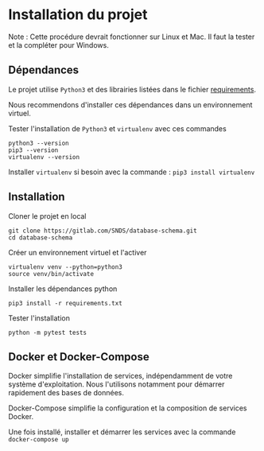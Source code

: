 # Installation du projet

Note : Cette procédure devrait fonctionner sur Linux et Mac. Il faut la tester et la compléter pour Windows.

## Dépendances

Le projet utilise `Python3` et des librairies listées dans le fichier [requirements](requirements.txt). 

Nous recommendons d'installer ces dépendances dans un environnement virtuel.

Tester l'installation de `Python3` et `virtualenv` avec ces commandes

    python3 --version
    pip3 --version
    virtualenv --version

Installer `virtualenv` si besoin avec la commande :  `pip3 install virtualenv`

## Installation 

Cloner le projet en local

    git clone https://gitlab.com/SNDS/database-schema.git
    cd database-schema

Créer un environnement virtuel et l'activer

    virtualenv venv --python=python3
    source venv/bin/activate

Installer les dépendances python 

    pip3 install -r requirements.txt

Tester l'installation

    python -m pytest tests

## Docker et Docker-Compose

Docker simplifie l'installation de services, indépendamment de votre système d'exploitation. 
Nous l'utilisons notamment pour démarrer rapidement des bases de données.

Docker-Compose simplifie la configuration et la composition de services Docker.

Une fois installé, installer et démarrer les services avec la commande `docker-compose up`
